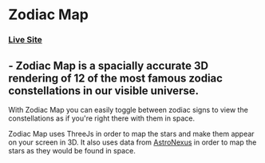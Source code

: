 # Zodiac Map

### [Live Site](https://maisiejillbt.github.io/ZodiacMap/)

## - Zodiac Map is a spacially accurate 3D rendering of 12 of the most famous zodiac constellations in our visible universe.

With Zodiac Map you can easily toggle between zodiac signs to view the constellations as if you're right there with them in space.

Zodiac Map uses ThreeJs in order to map the stars and make them appear on your screen in 3D. It also uses data from [AstroNexus](https://github.com/astronexus/HYG-Database) in order to map the stars as they would be found in space. 


